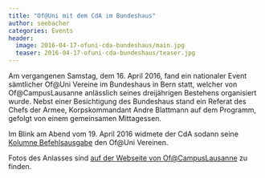 ```yaml
---
title: "Of@Uni mit dem CdA im Bundeshaus"
author: seebacher
categories: Events
header:
  image: 2016-04-17-ofuni-cda-bundeshaus/main.jpg
  teaser: 2016-04-17-ofuni-cda-bundeshaus/teaser.jpg
---
```


Am vergangenen Samstag, dem 16. April 2016, fand ein nationaler Event
s&auml;mtlicher Of@Uni Vereine im Bundeshaus in Bern statt, welcher von
Of@CampusLausanne anl&auml;sslich seines dreij&auml;hrigen Bestehens
organisiert wurde. Nebst einer Besichtigung des Bundeshaus stand ein
Referat des Chefs der Armee, Korpskommandant Andre Blattmann auf dem
Programm, gefolgt von einem gemeinsamen Mittagessen.

Im Blink am Abend vom 19. April 2016 widmete der CdA sodann seine
[Kolumne Befehlsausgabe](http://www.blickamabend.ch/kolumnen/befehlsausgabe/of-campus-id4935759.html)
den Of@Uni Vereinen.

Fotos des Anlasses sind [auf der Webseite von Of@CampusLausanne](http://www.ofcampuslausanne.ch/evenement-national-of-2016/) zu finden.
